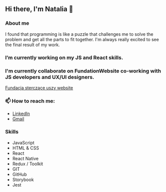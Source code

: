 ## Hi there, I'm Natalia 👋 

<!--
**nata-kab/nata-kab** is a ✨ _special_ ✨ repository because its `README.md` (this file) appears on your GitHub profile.

Here are some ideas to get you started:

- 🔭 I’m currently working on ...
- 🌱 I’m currently learning ...
- 👯 I’m looking to collaborate on ...
- 🤔 I’m looking for help with ...
- 💬 Ask me about ...
- 📫 How to reach me: ...
- 😄 Pronouns: ...
- ⚡ Fun fact: ...
-->
###  About me

I found that programming is like a puzzle that challenges me to solve the problem
and get all the parts to fit together. I'm always really excited to see the final result
of my work.

###  I’m currently working on my JS and React skills.

###  I'm currently collaborate on FundationWebsite co-working with JS developers and UX/UI designers.
   [Fundacja sterczące uszy website](https://github.com/Fundacja-Sterczace-Uszy/website)
   
###  📫 How to reach me:
- [LinkedIn](https://www.linkedin.com/in/nataliakabala/) 
- [Gmail](nata.kabala@gmail.com)

###  Skills 

- JavaScript
- HTML & CSS
- React
- React Native
- Redux / Toolkit 
- GIT
- GitHub
- Storybook
- Jest
